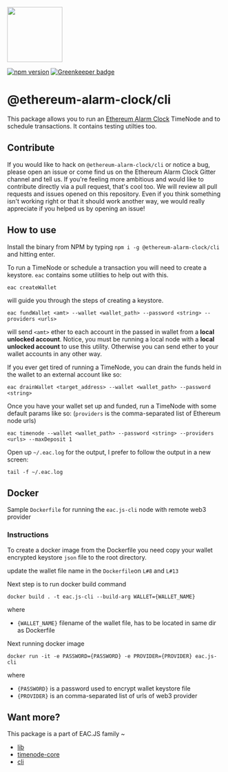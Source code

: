 [<img src="https://s3.amazonaws.com/chronologic.network/ChronoLogic_logo.svg" width="128px">](https://github.com/chronologic)

[![npm version](https://badge.fury.io/js/%40ethereum-alarm-clock%2Fcli.svg)](https://badge.fury.io/js/%40ethereum-alarm-clock%2Fcli)
[![Greenkeeper badge](https://badges.greenkeeper.io/ethereum-alarm-clock/cli.svg)](https://greenkeeper.io/)

# @ethereum-alarm-clock/cli

This package allows you to run an [Ethereum Alarm Clock](https://github.com/ethereum-alarm-clock/ethereum-alarm-clock) TimeNode and to schedule transactions. It contains testing utilties too. 

## Contribute

If you would like to hack on `@ethereum-alarm-clock/cli` or notice a bug, please open an issue or come find us on the Ethereum Alarm Clock Gitter channel and tell us. If you're feeling more ambitious and would like to contribute directly via a pull request, that's cool too. We will review all pull requests and issues opened on this repository. Even if you think something isn't working right or that it should work another way, we would really appreciate if you helped us by opening an issue!

## How to use

Install the binary from NPM by typing `npm i -g @ethereum-alarm-clock/cli` and hitting enter.

To run a TimeNode or schedule a transaction you will need to create a keystore. `eac` contains some utilities to help out with this.

```
eac createWallet
```

will guide you through the steps of creating a keystore.

```
eac fundWallet <amt> --wallet <wallet_path> --password <string> --providers <urls>
```

will send `<amt>` ether to each account in the passed in wallet from a **local unlocked account**. Notice, you must be running a local node with a **local unlocked account** to use this utility. Otherwise you can send ether to your wallet accounts in any other way.

If you ever get tired of running a TimeNode, you can drain the funds held in the wallet to an external account like so:

```
eac drainWallet <target_address> --wallet <wallet_path> --password <string>
```

Once you have your wallet set up and funded, run a TimeNode with some default params like so: (`providers` is the comma-separated list of Ethereum node urls)

```
eac timenode --wallet <wallet_path> --password <string> --providers <urls> --maxDeposit 1
```

Open up `~/.eac.log` for the output, I prefer to follow the output in a new screen:

```
tail -f ~/.eac.log
```

## Docker

Sample `Dockerfile` for running the `eac.js-cli` node with remote web3 provider

### Instructions

To create a docker image from the Dockerfile you need copy your wallet encrypted keystore `json` file to the root directory.

update the wallet file name in the `Dockerfile`on `L#8` and `L#13`
  
Next step is to run docker build command

`docker build . -t eac.js-cli --build-arg WALLET={WALLET_NAME}`

where

+ `{WALLET_NAME}` filename of the wallet file, has to be located in same dir as Dockerfile

Next running docker image

`docker run -it -e PASSWORD={PASSWORD} -e PROVIDER={PROVIDER} eac.js-cli`

where

+ `{PASSWORD}` is a password used to encrypt wallet keystore file
+ `{PROVIDER}` is an comma-separated list of urls of web3 provider

## Want more?

This package is a part of EAC.JS family ~
* [lib](https://github.com/ethereum-alarm-clock/lib)
* [timenode-core](https://github.com/ethereum-alarm-clock/timenode-core)
* [cli](https://github.com/ethereum-alarm-clock/cli)
